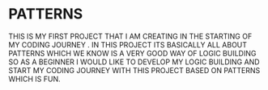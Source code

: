 # PATTERNS
THIS IS MY FIRST PROJECT THAT I AM CREATING IN THE STARTING OF MY CODING JOURNEY . IN THIS PROJECT ITS BASICALLY ALL ABOUT PATTERNS WHICH WE KNOW IS A VERY GOOD WAY OF LOGIC BUILDING SO AS A BEGINNER I WOULD LIKE TO DEVELOP MY LOGIC BUILDING AND START MY CODING JOURNEY WITH THIS PROJECT BASED ON PATTERNS WHICH IS FUN.